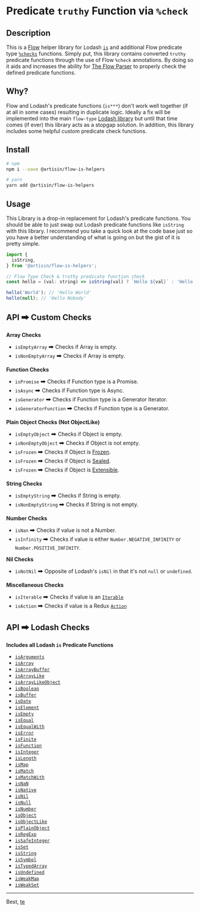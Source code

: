 # Predicate `truthy` Function via `%check`

## Description

This is a [Flow](https://flow.org) helper library for Lodash [`is`](https://lodash.com/docs/4.17.11#isArguments) and additional Flow predicate type [`%checks`](https://flow.org/en/docs/types/functions/#toc-predicate-functions) functions. Simply put, this library contains converted `truthy` predicate functions through the use of Flow `%check` annotations. By doing so it aids and increases the ability for [The Flow Parser](https://github.com/facebook/flow/tree/master/src/parser) to properly check the defined predicate functions.

## Why?

Flow and Lodash's predicate functions (`is***`) don't work well together (if at all in some cases) resulting in duplicate logic. Ideally a fix will be implemented into the main `flow-type` [Lodash library](https://github.com/flow-typed/flow-typed/tree/master/definitions/npm/lodash_v4.x.x) but until that time comes (if ever) this library acts as a stopgap solution. In addition, this library includes some helpful custom predicate check functions.

## Install

```bash
# npm
npm i --save @artisin/flow-is-helpers

# yarn
yarn add @artisin/flow-is-helpers
```

## Usage

This Library is a drop-in replacement for Lodash's predicate functions. You should be able to just swap out Lodash predicate functions like `isString` with this library. I recommend you take a quick look at the code base just so you have a better understanding of what is going on but the gist of it is pretty simple.

```js
import {
  isString,
} from '@artisin/flow-is-helpers';

// Flow Type Check & truthy predicate function check
const hello = (val: string) => isString(val) ? `Hello ${val}` : 'Hello Nobody';

hello('World'); // 'Hello World' 
hello(null); // 'Hello Nobody'
```

## API 🠲 Custom Checks

__Array Checks__
+ `isEmptyArray` 🠲 Checks if Array is empty.
+ `isNonEmptyArray` 🠲 Checks if Array is empty.


__Function Checks__
+ `isPromise` 🠲 Checks if Function type is a Promise.
+ `isAsync` 🠲 Checks if Function type is Async.
+ `isGenerator` 🠲 Checks if Function type is a Generator Iterator.
+ `isGeneratorFunction` 🠲 Checks if Function type is a Generator.


__Plain Object Checks (Not ObjectLike)__
+ `isEmptyObject` 🠲 Checks if Object is empty.
+ `isNonEmptyObject` 🠲 Checks if Object is not empty.
+ `isFrozen` 🠲 Checks if Object is [Frozen](https://developer.mozilla.org/en-US/docs/Web/JavaScript/Reference/Global_Objects/Object/isFrozen).
+ `isFrozen` 🠲 Checks if Object is [Sealed](https://developer.mozilla.org/en-US/docs/Web/JavaScript/Reference/Global_Objects/Object/isSealed).
+ `isFrozen` 🠲 Checks if Object is [Extensible](https://developer.mozilla.org/en-US/docs/Web/JavaScript/Reference/Global_Objects/Object/isExtensible).


__String Checks__
+ `isEmptyString` 🠲 Checks if String is empty.
+ `isNonEmptyString` 🠲 Checks if String is not empty.


__Number Checks__
+ `isNan` 🠲 Checks if value is not a Number.
+ `isInfinity` 🠲 Checks if value is either `Number.NEGATIVE_INFINITY` or `Number.POSITIVE_INFINITY`.


__Nil Checks__
+ `isNotNil` 🠲 Opposite of Lodash's `isNil` in that it's not `null` or `undefined`.


__Miscellaneous Checks__
+ `isIterable` 🠲 Checks if value is an [`Iterable`](https://developer.mozilla.org/en-US/docs/Web/JavaScript/Guide/Iterators_and_Generators#Iterators)
+ `isAction` 🠲 Checks if value is a Redux [`Action`](https://redux.js.org/basics/actions)



## API 🠲 Lodash Checks

__Includes all Lodash `is` Predicate Functions__

+ [`isArguments`](https://lodash.com/docs/4.17.10#isArguments)
+ [`isArray`](https://lodash.com/docs/4.17.10#isArray)
+ [`isArrayBuffer`](https://lodash.com/docs/4.17.10#isArrayBuffer)
+ [`isArrayLike`](https://lodash.com/docs/4.17.10#isArrayLike)
+ [`isArrayLikeObject`](https://lodash.com/docs/4.17.10#isArrayLikeObject)
+ [`isBoolean`](https://lodash.com/docs/4.17.10#isBoolean)
+ [`isBuffer`](https://lodash.com/docs/4.17.10#isBuffer)
+ [`isDate`](https://lodash.com/docs/4.17.10#isDate)
+ [`isElement`](https://lodash.com/docs/4.17.10#isElement)
+ [`isEmpty`](https://lodash.com/docs/4.17.10#isEmpty)
+ [`isEqual`](https://lodash.com/docs/4.17.10#isEqual)
+ [`isEqualWith`](https://lodash.com/docs/4.17.10#isEqualWith)
+ [`isError`](https://lodash.com/docs/4.17.10#isError)
+ [`isFinite`](https://lodash.com/docs/4.17.10#isFinite)
+ [`isFunction`](https://lodash.com/docs/4.17.10#isFunction)
+ [`isInteger`](https://lodash.com/docs/4.17.10#isInteger)
+ [`isLength`](https://lodash.com/docs/4.17.10#isLength)
+ [`isMap`](https://lodash.com/docs/4.17.10#isMap)
+ [`isMatch`](https://lodash.com/docs/4.17.10#isMatch)
+ [`isMatchWith`](https://lodash.com/docs/4.17.10#isMatchWith)
+ [`isNaN`](https://lodash.com/docs/4.17.10#isNaN)
+ [`isNative`](https://lodash.com/docs/4.17.10#isNative)
+ [`isNil`](https://lodash.com/docs/4.17.10#isNil)
+ [`isNull`](https://lodash.com/docs/4.17.10#isNull)
+ [`isNumber`](https://lodash.com/docs/4.17.10#isNumber)
+ [`isObject`](https://lodash.com/docs/4.17.10#isObject)
+ [`isObjectLike`](https://lodash.com/docs/4.17.10#isObjectLike)
+ [`isPlainObject`](https://lodash.com/docs/4.17.10#isPlainObject)
+ [`isRegExp`](https://lodash.com/docs/4.17.10#isRegExp)
+ [`isSafeInteger`](https://lodash.com/docs/4.17.10#isSafeInteger)
+ [`isSet`](https://lodash.com/docs/4.17.10#isSet)
+ [`isString`](https://lodash.com/docs/4.17.10#isString)
+ [`isSymbol`](https://lodash.com/docs/4.17.10#isSymbol)
+ [`isTypedArray`](https://lodash.com/docs/4.17.10#isTypedArray)
+ [`isUndefined`](https://lodash.com/docs/4.17.10#isUndefined)
+ [`isWeakMap`](https://lodash.com/docs/4.17.10#isWeakMap)
+ [`isWeakSet`](https://lodash.com/docs/4.17.10#isWeakSet)


---

Best, [te](http://www.teschultz.com/)

